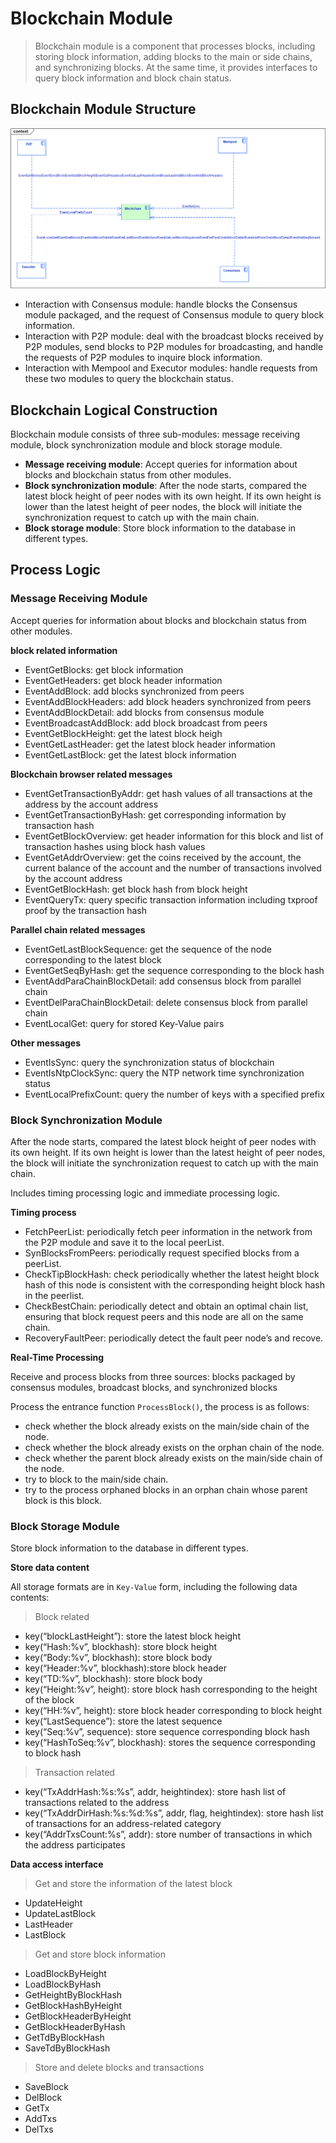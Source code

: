 # Blockchain Module
>Blockchain module is a component that processes blocks, including storing block information, adding blocks to the main or side chains, and synchronizing blocks. At the same time, it provides interfaces to query block information and block chain status.

## Blockchain Module Structure

![Blockchain Module Structure](../../../picture/Blockchain_Template_interaction.png)

- Interaction with Consensus module: handle blocks the Consensus module packaged, and the request of Consensus module to query block information.
- Interaction with P2P module: deal with the broadcast blocks received by P2P modules, send blocks to P2P modules for broadcasting, and handle the requests of P2P modules to inquire block information.
- Interaction with Mempool and Executor modules: handle requests from these two modules to query the blockchain status.

## Blockchain Logical Construction

Blockchain module consists of three sub-modules: message receiving module, block synchronization module and block storage module.

- **Message receiving module**: Accept queries for information about blocks and blockchain status from other modules.
- **Block synchronization module**: After the node starts, compared the latest block height of peer nodes with its own height. If its own height is lower than the latest height of peer nodes, the block will initiate the synchronization request to catch up with the main chain.
- **Block storage module**: Store block information to the database in different types.

## Process Logic

### Message Receiving Module

Accept queries for information about blocks and blockchain status from other modules.

**block related information**

- EventGetBlocks: get block information
- EventGetHeaders: get block header information
- EventAddBlock: add blocks synchronized from peers
- EventAddBlockHeaders: add block headers synchronized from peers
- EventAddBlockDetail: add blocks from consensus module
- EventBroadcastAddBlock: add block broadcast from peers
- EventGetBlockHeight: get the latest block heigh
- EventGetLastHeader: get the latest block header information
- EventGetLastBlock: get the latest block information

**Blockchain browser related messages**

- EventGetTransactionByAddr: get hash values of all transactions at the address by the account address
- EventGetTransactionByHash: get corresponding information by transaction hash
- EventGetBlockOverview: get header information for this block and list of transaction hashes using block hash values
- EventGetAddrOverview: get the coins received by the account, the current balance of the account and the number of transactions involved by the account address
- EventGetBlockHash: get block hash from block height
- EventQueryTx: query specific transaction information including txproof proof by the transaction hash

**Parallel chain related messages**

- EventGetLastBlockSequence: get the sequence of the node corresponding to the latest block
- EventGetSeqByHash: get the sequence corresponding to the block hash
- EventAddParaChainBlockDetail: add consensus block from parallel chain
- EventDelParaChainBlockDetail: delete consensus block from parallel chain
- EventLocalGet: query for stored Key-Value pairs

**Other messages**

- EventIsSync: query the synchronization status of blockchain
- EventIsNtpClockSync: query the NTP network time synchronization status
- EventLocalPrefixCount: query the number of keys with a specified prefix

### Block Synchronization Module
After the node starts, compared the latest block height of peer nodes with its own height. If its own height is lower than the latest height of peer nodes, the block will initiate the synchronization request to catch up with the main chain.

Includes timing processing logic and immediate processing logic.

**Timing process**

- FetchPeerList: periodically fetch peer information in the network from the P2P module and save it to the local peerList.
- SynBlocksFromPeers: periodically request specified blocks from a peerList.
- CheckTipBlockHash: check periodically whether the latest height block hash of this node is consistent with the corresponding height block hash in the peerlist.
- CheckBestChain: periodically detect and obtain an optimal chain list, ensuring that block request peers and this node are all on the same chain.
- RecoveryFaultPeer: periodically detect the fault peer node’s and recove.

**Real-Time Processing**

Receive and process blocks from three sources: blocks packaged by consensus modules, broadcast blocks, and synchronized blocks

Process the entrance function `ProcessBlock()`, the process is as follows:

- check whether the block already exists on the main/side chain of the node.
- check whether the block already exists on the orphan chain of the node.
- check whether the parent block already exists on the main/side chain of the node.
- try to block to the main/side chain.
- try to the process orphaned blocks in an orphan chain whose parent block is this block.

### Block Storage Module
Store block information to the database in different types.

**Store data content**

All storage formats are in `Key-Value` form, including the following data contents:

> Block related

- key(“blockLastHeight”): store the latest block height
- key(“Hash:%v”, blockhash): store block height
- key(“Body:%v”, blockhash): store block body
- key(“Header:%v”, blockhash):store block header
- key(“TD:%v”, blockhash): store block body
- key(“Height:%v”, height): store block hash corresponding to the height of the block
- key(“HH:%v”, height): store block header corresponding to block height
- key(“LastSequence”): store the latest sequence
- key(“Seq:%v”, sequence): store sequence corresponding block hash
- key(“HashToSeq:%v”, blockhash): stores the sequence corresponding to block hash

> Transaction related

- key(“TxAddrHash:%s:%s”, addr, heightindex): store hash list of transactions related to the address
- key(“TxAddrDirHash:%s:%d:%s”, addr, flag, heightindex): store hash list of transactions for an address-related category
- key(“AddrTxsCount:%s”, addr): store number of transactions in which the address participates

**Data access interface**

> Get and store the information of the latest block

- UpdateHeight
- UpdateLastBlock
- LastHeader
- LastBlock

> Get and store block information

- LoadBlockByHeight
- LoadBlockByHash
- GetHeightByBlockHash
- GetBlockHashByHeight
- GetBlockHeaderByHeight
- GetBlockHeaderByHash
- GetTdByBlockHash
- SaveTdByBlockHash

> Store and delete blocks and transactions

- SaveBlock
- DelBlock
- GetTx
- AddTxs
- DelTxs